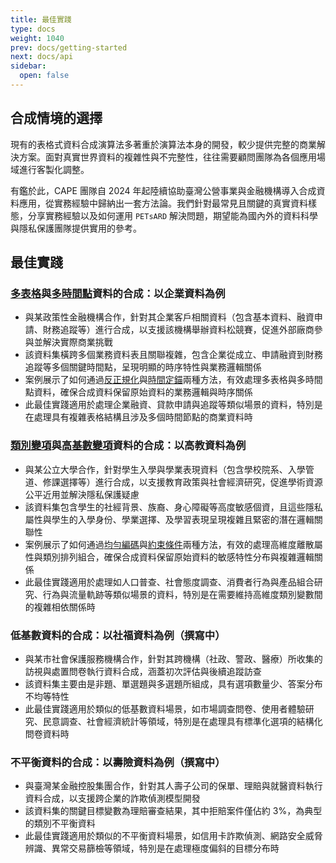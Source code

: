 ```yaml
---
title: 最佳實踐
type: docs
weight: 1040
prev: docs/getting-started
next: docs/api
sidebar:
  open: false
---
```



## **合成情境的選擇**

現有的表格式資料合成演算法多著重於演算法本身的開發，較少提供完整的商業解決方案。面對真實世界資料的複雜性與不完整性，往往需要顧問團隊為各個應用場域進行客製化調整。

有鑑於此，CAPE 團隊自 2024 年起陸續協助臺灣公營事業與金融機構導入合成資料應用，從實務經驗中歸納出一套方法論。我們針對最常見且關鍵的真實資料樣態，分享實務經驗以及如何運用 `PETsARD` 解決問題，期望能為國內外的資料科學與隱私保護團隊提供實用的參考。

## 最佳實踐

### **[多表格](./multi-table)與[多時間點](./multi-timestamp)資料的合成：以企業資料為例**

- 與某政策性金融機構合作，針對其企業客戶相關資料（包含基本資料、融資申請、財務追蹤等）進行合成，以支援該機構舉辦資料松競賽，促進外部廠商參與並解決實際商業挑戰
- 該資料集橫跨多個業務資料表且關聯複雜，包含企業從成立、申請融資到財務追蹤等多個關鍵時間點，呈現明顯的時序特性與業務邏輯關係
- 案例展示了如何通過[反正規化](./multi-table)與[時間定錨](./multi-timestamp)兩種方法，有效處理多表格與多時間點資料，確保合成資料保留原始資料的業務邏輯與時序關係
- 此最佳實踐適用於處理企業融資、貸款申請與追蹤等類似場景的資料，特別是在處理具有複雜表格結構且涉及多個時間節點的商業資料時

### **[類別變項](./categorical)與[高基數變項](./high-cardinality)資料的合成：以高教資料為例**

- 與某公立大學合作，針對學生入學與學業表現資料（包含學校院系、入學管道、修課選擇等）進行合成，以支援教育政策與社會經濟研究，促進學術資源公平近用並解決隱私保護疑慮
- 該資料集包含學生的社經背景、族裔、身心障礙等高度敏感個資，且這些隱私屬性與學生的入學身份、學業選擇、及學習表現呈現複雜且緊密的潛在邏輯關聯性
- 案例展示了如何通過[均勻編碼](./categorical)與[約束條件](./high-cardinality)兩種方法，有效的處理高維度離散屬性與類別排列組合，確保合成資料保留原始資料的敏感特性分布與複雜邏輯關係
- 此最佳實踐適用於處理如人口普查、社會態度調查、消費者行為與產品組合研究、行為與流量軌跡等類似場景的資料，特別是在需要維持高維度類別變數間的複雜相依關係時

### **低基數資料的合成：以社福資料為例（撰寫中）**

- 與某市社會保護服務機構合作，針對其跨機構（社政、警政、醫療）所收集的訪視與處置問卷執行資料合成，涵蓋初次評估與後續追蹤訪查
- 該資料集主要由是非題、單選題與多選題所組成，具有選項數量少、答案分布不均等特性
- 此最佳實踐適用於類似的低基數資料場景，如市場調查問卷、使用者體驗研究、民意調查、社會經濟統計等領域，特別是在處理具有標準化選項的結構化問卷資料時

### **不平衡資料的合成：以壽險資料為例（撰寫中）**

- 與臺灣某金融控股集團合作，針對其人壽子公司的保單、理賠與就醫資料執行資料合成，以支援跨企業的詐欺偵測模型開發
- 該資料集的關鍵目標變數為理賠審查結果，其中拒賠案件僅佔約 3%，為典型的類別不平衡資料
- 此最佳實踐適用於類似的不平衡資料場景，如信用卡詐欺偵測、網路安全威脅辨識、異常交易篩檢等領域，特別是在處理極度偏斜的目標分布時
